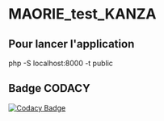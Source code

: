 # MAORIE_test_KANZA

## Pour lancer l'application 
php -S localhost:8000 -t public

## Badge CODACY
[![Codacy Badge](https://app.codacy.com/project/badge/Grade/e16a35379da849328921c9bc1549d39b)](https://www.codacy.com/gh/CAMILLE-KANZA-TEAM/MAORIE_test_KANZA/dashboard?utm_source=github.com&amp;utm_medium=referral&amp;utm_content=CAMILLE-KANZA-TEAM/MAORIE_test_KANZA&amp;utm_campaign=Badge_Grade)